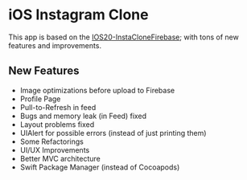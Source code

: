 # iOS Instagram Clone

This app is based on the [IOS20-InstaCloneFirebase](https://github.com/atilsamancioglu/IOS20-InstaCloneFirebase);  with tons of new features and improvements.

## New Features

- Image optimizations before upload to Firebase
- Profile Page
- Pull-to-Refresh in feed
- Bugs and memory leak (in Feed) fixed
- Layout problems fixed
- UIAlert for possible errors (instead of just printing them)
- Some Refactorings
- UI/UX Improvements
- Better MVC architecture
- Swift Package Manager (instead of Cocoapods)


